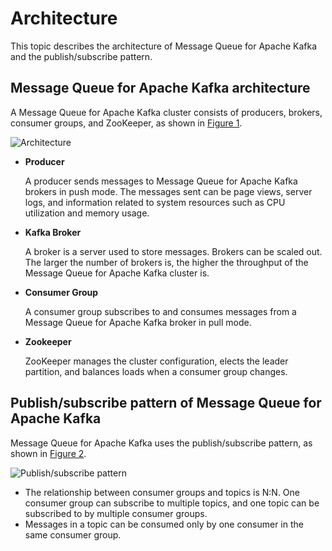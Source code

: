 # Architecture

This topic describes the architecture of Message Queue for Apache Kafka and the publish/subscribe pattern.

## Message Queue for Apache Kafka architecture

A Message Queue for Apache Kafka cluster consists of producers, brokers, consumer groups, and ZooKeeper, as shown in [Figure 1](#fig_h4w_luj_jjq).

![Architecture](../images/p129320.png "Message Queue for Apache Kafka architecture")

-   **Producer**

    A producer sends messages to Message Queue for Apache Kafka brokers in push mode. The messages sent can be page views, server logs, and information related to system resources such as CPU utilization and memory usage.

-   **Kafka Broker**

    A broker is a server used to store messages. Brokers can be scaled out. The larger the number of brokers is, the higher the throughput of the Message Queue for Apache Kafka cluster is.

-   **Consumer Group**

    A consumer group subscribes to and consumes messages from a Message Queue for Apache Kafka broker in pull mode.

-   **Zookeeper**

    ZooKeeper manages the cluster configuration, elects the leader partition, and balances loads when a consumer group changes.


## Publish/subscribe pattern of Message Queue for Apache Kafka

Message Queue for Apache Kafka uses the publish/subscribe pattern, as shown in [Figure 2](#fig_clp_z8q_239).

![Publish/subscribe pattern](../images/p129319.png "Publish/subscribe pattern of Message Queue for Apache Kafka")

-   The relationship between consumer groups and topics is N:N. One consumer group can subscribe to multiple topics, and one topic can be subscribed to by multiple consumer groups.
-   Messages in a topic can be consumed only by one consumer in the same consumer group.

